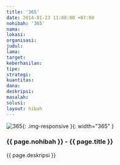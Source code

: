 ```yaml
---
title: '365'
date: 2014-01-23 11:08:00 +07:00
nohibah: '365'
nama: 
lokasi: 
organisasi: 
judul: 
lama: 
target: 
keberhasilan: 
tipe: 
strategi: 
kuantitas: 
dana: 
deskripsi: 
masalah: 
solusi: 
layout: hibah
---
```


![365](/static/img/hibahcms/365.png){: .img-responsive }{: width="365" }

### {{ page.nohibah }} - {{ page.title }}

{{ page.deskripsi }}
